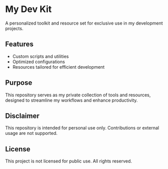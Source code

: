 # My Dev Kit

A personalized toolkit and resource set for exclusive use in my development projects.

## Features

- Custom scripts and utilities
- Optimized configurations
- Resources tailored for efficient development

## Purpose

This repository serves as my private collection of tools and resources, designed to streamline my workflows and enhance productivity.

## Disclaimer

This repository is intended for personal use only. Contributions or external usage are not supported.

## License

This project is not licensed for public use. All rights reserved.
